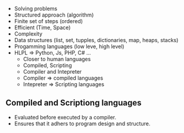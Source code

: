 * Solving problems
* Structured approach (algorithm)
* Finite set of steps (ordered)
* Efficient (Time, Space)
* Complexity
* Data structures (list, set, tupples, dictionaries, map, heaps, stacks)
* Progamming languages (low leve, high level)
* HLPL => Python, Js, PHP, C# ... 
    - Closer to human languages
    - Compiled, Scripting
    - Compiler and Intepreter
    - Compiler => compiled languages
    - Intepreter => Scripting languages

## Compiled and Scriptiong languages
* Evaluated before executed by a compiler.
* Ensures that it adhers to program design and structure.

